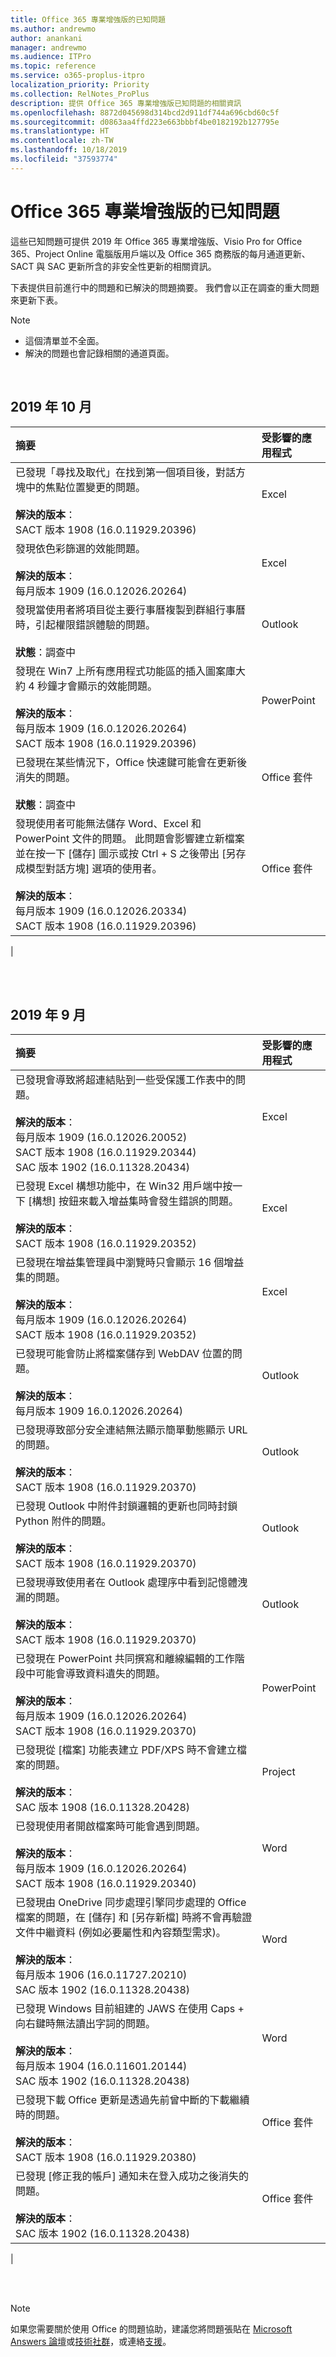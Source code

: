 ```yaml
---
title: Office 365 專業增強版的已知問題
ms.author: andrewmo
author: anankani
manager: andrewmo
ms.audience: ITPro
ms.topic: reference
ms.service: o365-proplus-itpro
localization_priority: Priority
ms.collection: RelNotes_ProPlus
description: 提供 Office 365 專業增強版已知問題的相關資訊
ms.openlocfilehash: 8872d045698d314bcd2d911df744a696cbd60c5f
ms.sourcegitcommit: d0863aa4ffd223e663bbbf4be0182192b127795e
ms.translationtype: HT
ms.contentlocale: zh-TW
ms.lasthandoff: 10/18/2019
ms.locfileid: "37593774"
---
```

# <a name="office-365-proplus-known-issues"></a>Office 365 專業增強版的已知問題

這些已知問題可提供 2019 年 Office 365 專業增強版、Visio Pro for Office 365、Project Online 電腦版用戶端以及 Office 365 商務版的每月通道更新、SACT 與 SAC 更新所含的非安全性更新的相關資訊。

下表提供目前進行中的問題和已解決的問題摘要。  我們會以正在調查的重大問題來更新下表。

> [!NOTE]
>- 這個清單並不全面。
>- 解決的問題也會記錄相關的通道頁面。

<br>

## <a name="october-2019"></a>2019 年 10 月

|摘要|受影響的應用程式|
|:-------------------------------------------------------------------------------------|:---------------------|
|已發現「尋找及取代」在找到第一個項目後，對話方塊中的焦點位置變更的問題。 <br><br> **解決的版本**： <br> SACT 版本 1908 (16.0.11929.20396)|Excel<br><br>
|發現依色彩篩選的效能問題。 <br><br> **解決的版本**： <br>每月版本 1909 (16.0.12026.20264) <br>|Excel<br><br>
|發現當使用者將項目從主要行事曆複製到群組行事曆時，引起權限錯誤體驗的問題。<br><br> **狀態**：調查中|Outlook<br><br>
|發現在 Win7 上所有應用程式功能區的插入圖案庫大約 4 秒鐘才會顯示的效能問題。<br><br> **解決的版本**： <br>每月版本 1909 (16.0.12026.20264) <br> SACT 版本 1908 (16.0.11929.20396)|PowerPoint<br><br>
|已發現在某些情況下，Office 快速鍵可能會在更新後消失的問題。  <br><br> **狀態**：調查中|Office 套件<br><br>
|發現使用者可能無法儲存 Word、Excel 和 PowerPoint 文件的問題。  此問題會影響建立新檔案並在按一下 [儲存] 圖示或按 Ctrl + S 之後帶出 [另存成模型對話方塊] 選項的使用者。<br><br> **解決的版本**： <br>每月版本 1909 (16.0.12026.20334) <br> SACT 版本 1908 (16.0.11929.20396)|Office 套件<br><br>
|

<br>
<br>

## <a name="september-2019"></a>2019 年 9 月

|摘要|受影響的應用程式|
|:-------------------------------------------------------------------------------------|:---------------------|
|已發現會導致將超連結貼到一些受保護工作表中的問題。 <br><br> **解決的版本**： <br>每月版本 1909 (16.0.12026.20052) <br> SACT 版本 1908 (16.0.11929.20344) <br> SAC 版本 1902 (16.0.11328.20434)|Excel<br><br>
|已發現 Excel 構想功能中，在 Win32 用戶端中按一下 [構想] 按鈕來載入增益集時會發生錯誤的問題。 <br><br> **解決的版本**： <br>SACT 版本 1908 (16.0.11929.20352) <br>|Excel<br><br>
|已發現在增益集管理員中瀏覽時只會顯示 16 個增益集的問題。 <br><br>**解決的版本**： <br>每月版本 1909 (16.0.12026.20264) <br> SACT 版本 1908 (16.0.11929.20352) <br>|Excel<br><br>
|已發現可能會防止將檔案儲存到 WebDAV 位置的問題。<br><br>**解決的版本**： <br>每月版本 1909 16.0.12026.20264)|Outlook<br><br>
|已發現導致部分安全連結無法顯示簡單動態顯示 URL 的問題。<br><br>**解決的版本**： <br> SACT 版本 1908 (16.0.11929.20370)|Outlook<br><br>
|已發現 Outlook 中附件封鎖邏輯的更新也同時封鎖 Python 附件的問題。<br><br>**解決的版本**： <br>SACT 版本 1908 (16.0.11929.20370)|Outlook<br><br>
|已發現導致使用者在 Outlook 處理序中看到記憶體洩漏的問題。<br><br>**解決的版本**： <br>SACT 版本 1908 (16.0.11929.20370)|Outlook<br><br>
|已發現在 PowerPoint 共同撰寫和離線編輯的工作階段中可能會導致資料遺失的問題。<br><br>**解決的版本**： <br>每月版本 1909 (16.0.12026.20264)<br>SACT 版本 1908 (16.0.11929.20370) |PowerPoint<br><br>
|已發現從 [檔案] 功能表建立 PDF/XPS 時不會建立檔案的問題。 <br><br>**解決的版本**： <br>SAC 版本 1908 (16.0.11328.20428)|Project<br><br>
|已發現使用者開啟檔案時可能會遇到問題。<br><br>**解決的版本**： <br>每月版本 1909 (16.0.12026.20264) <br> SACT 版本 1908 (16.0.11929.20340)|Word<br><br>
|已發現由 OneDrive 同步處理引擎同步處理的 Office 檔案的問題，在 [儲存] 和 [另存新檔] 時將不會再驗證文件中繼資料 (例如必要屬性和內容類型需求)。<br><br>**解決的版本**： <br> 每月版本 1906 (16.0.11727.20210)<br>SAC 版本 1902 (16.0.11328.20438)|Word<br><br>
|已發現 Windows 目前組建的 JAWS 在使用 Caps + 向右鍵時無法讀出字詞的問題。<br><br>**解決的版本**： <br>每月版本 1904 (16.0.11601.20144)<br>SAC 版本 1902 (16.0.11328.20438)|Word<br><br>
|已發現下載 Office 更新是透過先前曾中斷的下載繼續時的問題。<br><br>**解決的版本**： <br> SACT 版本 1908 (16.0.11929.20380)|Office 套件<br><br>
|已發現 [修正我的帳戶] 通知未在登入成功之後消失的問題。<br><br>**解決的版本**： <br>SAC 版本 1902 (16.0.11328.20438)|Office 套件<br><br>
|


<br>
<br>

> [!NOTE]
> 如果您需要關於使用 Office 的問題協助，建議您將問題張貼在 [Microsoft Answers 論壇](https://answers.microsoft.com/)或[技術社群](https://techcommunity.microsoft.com/)，或連絡[支援](https://support.microsoft.com/contactus)。
